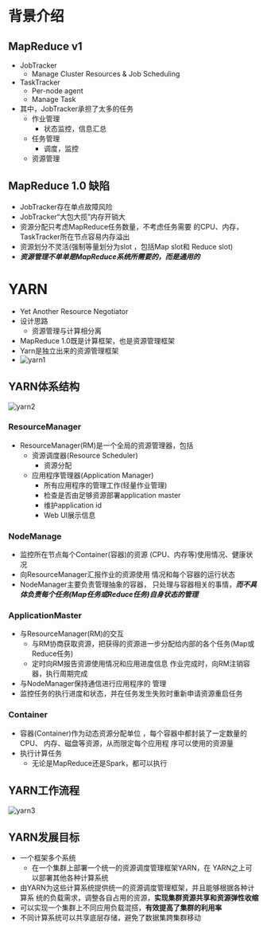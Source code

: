 # 背景介绍

## MapReduce v1

- JobTracker
  - Manage Cluster Resources & Job Scheduling 
- TaskTracker 
  - Per-node agent 
  - Manage Task 
- 其中，JobTracker承担了太多的任务
  - 作业管理
    - 状态监控，信息汇总
  - 任务管理
    - 调度，监控
  - 资源管理

## MapReduce 1.0 缺陷

- JobTracker存在单点故障风险 
- JobTracker“大包大揽”内存开销大 
- 资源分配只考虑MapReduce任务数量，不考虑任务需要 的CPU、内存，TaskTracker所在节点容易内存溢出 
- 资源划分不灵活(强制等量划分为slot ，包括Map slot和 Reduce slot)  
- ***资源管理不单单是MapReduce系统所需要的，而是通用的***

# YARN

- Yet Another Resource Negotiator
- 设计思路
  - 资源管理与计算相分离
- MapReduce 1.0既是计算框架，也是资源管理框架
- Yarn是独立出来的资源管理框架
- ![yarn1](/images/yarn1.png)

## YARN体系结构

![yarn2](/images/yarn2.png)

### ResourceManager

- ResourceManager(RM)是一个全局的资源管理器，包括 
  - 资源调度器(Resource Scheduler)
    - 资源分配 
  - 应用程序管理器(Application Manager)
    - 所有应用程序的管理工作(轻量作业管理) 
    - 检查是否由足够资源部署application master 
    - 维护application id
    - Web UI展示信息

### NodeManage

- 监控所在节点每个Container(容器)的资源 (CPU、内存等)使用情况、健康状况 
- 向ResourceManager汇报作业的资源使用 情况和每个容器的运行状态 
- NodeManager主要负责管理抽象的容器， 只处理与容器相关的事情，***而不具体负责每个任务(Map任务或Reduce任务)自身状态的管理*** 

### ApplicationMaster

- 与ResourceManager(RM)的交互 
  - 与RM协商获取资源，把获得的资源进一步分配给内部的各个任务(Map或Reduce任务) 
  - 定时向RM报告资源使用情况和应用进度信息 作业完成时，向RM注销容器，执行周期完成 
- 与NodeManager保持通信进行应用程序的 管理 
- 监控任务的执行进度和状态，并在任务发生失败时重新申请资源重启任务 

### Container

- 容器(Container)作为动态资源分配单位 ，每个容器中都封装了一定数量的CPU、 内存、磁盘等资源，从而限定每个应用程 序可以使用的资源量 
- 执行计算任务 
  - 无论是MapReduce还是Spark，都可以执行

## YARN工作流程

![yarn3](/images/yarn3.png)

## YARN发展目标

- 一个框架多个系统
  - 在一个集群上部署一个统一的资源调度管理框架YARN，在 YARN之上可以部署其他各种计算系统 
- 由YARN为这些计算系统提供统一的资源调度管理框架，并且能够根据各种计算系 统的负载需求，调整各自占用的资源，**实现集群资源共享和资源弹性收缩** 
- 可以实现一个集群上不同应用负载混搭，**有效提高了集群的利用率** 
- 不同计算系统可以共享底层存储，避免了数据集跨集群移动 



